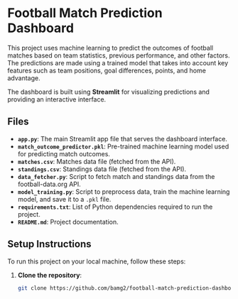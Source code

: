 # Football Match Prediction Dashboard

This project uses machine learning to predict the outcomes of football matches based on team statistics, previous performance, and other factors. The predictions are made using a trained model that takes into account key features such as team positions, goal differences, points, and home advantage.

The dashboard is built using **Streamlit** for visualizing predictions and providing an interactive interface.

## Files

- **`app.py`**: The main Streamlit app file that serves the dashboard interface.
- **`match_outcome_predictor.pkl`**: Pre-trained machine learning model used for predicting match outcomes.
- **`matches.csv`**: Matches data file (fetched from the API).
- **`standings.csv`**: Standings data file (fetched from the API).
- **`data_fetcher.py`**: Script to fetch match and standings data from the football-data.org API.
- **`model_training.py`**: Script to preprocess data, train the machine learning model, and save it to a `.pkl` file.
- **`requirements.txt`**: List of Python dependencies required to run the project.
- **`README.md`**: Project documentation.

## Setup Instructions

To run this project on your local machine, follow these steps:

1. **Clone the repository**:
   ```bash
   git clone https://github.com/bamg2/football-match-prediction-dashboard.git
